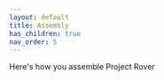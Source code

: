 ```yaml
---
layout: default
title: Assembly
has_children: true
nav_order: 5
---
```


Here's how you assemble Project Rover